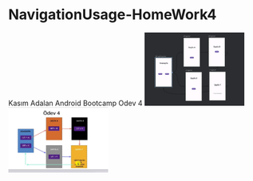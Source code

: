 # NavigationUsage-HomeWork4
Kasım Adalan Android Bootcamp Odev 4
<img src="image.png" alt="vers_1" width="200"/>
<img src="homework4.jpg" alt="vers_1" width="200"/>
